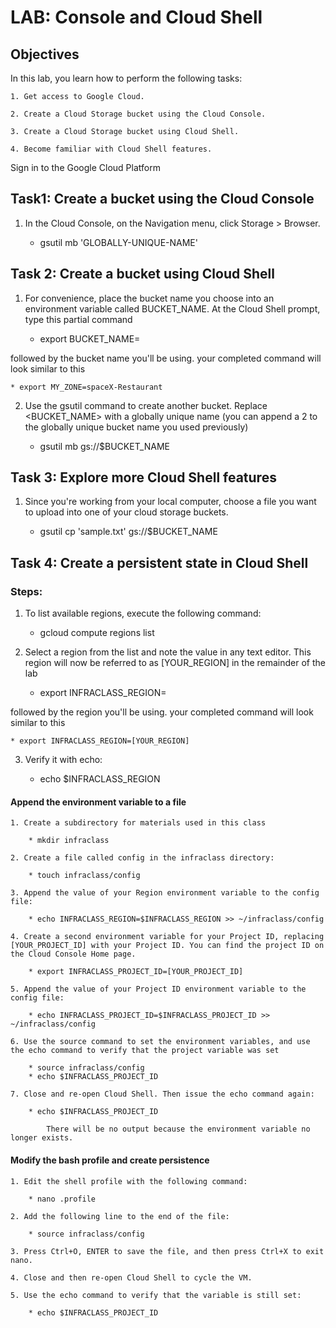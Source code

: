 # LAB: Console and Cloud Shell

## Objectives

In this lab, you learn how to perform the following tasks:

	1. Get access to Google Cloud.

	2. Create a Cloud Storage bucket using the Cloud Console.

	3. Create a Cloud Storage bucket using Cloud Shell.

	4. Become familiar with Cloud Shell features.

Sign in to the Google Cloud Platform

## Task1: Create a bucket using the Cloud Console

1. In the Cloud Console, on the Navigation menu, click Storage > Browser.

	* gsutil mb 'GLOBALLY-UNIQUE-NAME'

## Task 2: Create a bucket using Cloud Shell
1. For convenience, place the bucket name you choose into an environment variable called BUCKET_NAME. At the Cloud Shell prompt, type this partial command

	* export BUCKET_NAME=

followed by the bucket name you'll be using. your completed command will look similar to this

    * export MY_ZONE=spaceX-Restaurant

2. Use the gsutil command to create another bucket. Replace <BUCKET_NAME> with a globally unique name (you can append a 2 to the globally unique bucket name you used previously)

	* gsutil mb gs://$BUCKET_NAME

## Task 3: Explore more Cloud Shell features

1. Since you're working from your local computer, choose a file you want to upload into one of your cloud storage buckets.

	* gsutil cp 'sample.txt' gs://$BUCKET_NAME


## Task 4: Create a persistent state in Cloud Shell

### Steps:

1. To list available regions, execute the following command:

	* gcloud compute regions list

2. Select a region from the list and note the value in any text editor. This region will now be referred to as [YOUR_REGION] in the remainder of the lab

	* export INFRACLASS_REGION=

followed by the region you'll be using. your completed command will look similar to this
	
	* export INFRACLASS_REGION=[YOUR_REGION]

3. Verify it with echo:

	* echo $INFRACLASS_REGION

#### Append the environment variable to a file


	1. Create a subdirectory for materials used in this class

		* mkdir infraclass

	2. Create a file called config in the infraclass directory:

		* touch infraclass/config

	3. Append the value of your Region environment variable to the config file:

		* echo INFRACLASS_REGION=$INFRACLASS_REGION >> ~/infraclass/config

	4. Create a second environment variable for your Project ID, replacing [YOUR_PROJECT_ID] with your Project ID. You can find the project ID on the Cloud Console Home page.

		* export INFRACLASS_PROJECT_ID=[YOUR_PROJECT_ID]

	5. Append the value of your Project ID environment variable to the config file:

		* echo INFRACLASS_PROJECT_ID=$INFRACLASS_PROJECT_ID >> ~/infraclass/config

	6. Use the source command to set the environment variables, and use the echo command to verify that the project variable was set

		* source infraclass/config
		* echo $INFRACLASS_PROJECT_ID  

	7. Close and re-open Cloud Shell. Then issue the echo command again:

		* echo $INFRACLASS_PROJECT_ID

			There will be no output because the environment variable no longer exists.

#### Modify the bash profile and create persistence

	1. Edit the shell profile with the following command:

		* nano .profile

	2. Add the following line to the end of the file:

		* source infraclass/config

	3. Press Ctrl+O, ENTER to save the file, and then press Ctrl+X to exit nano.

	4. Close and then re-open Cloud Shell to cycle the VM.

	5. Use the echo command to verify that the variable is still set:

		* echo $INFRACLASS_PROJECT_ID


	